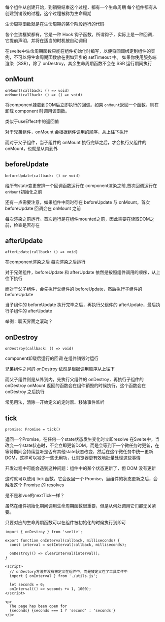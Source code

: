 
每个组件从创建开始，到销毁结束这个过程，都有一个生命周期
每个组件都有从创建到销毁的过程，这个过程被称为生命周期

生命周期函数就是在生命周期的某个阶段运行的代码


各个主流框架都有，它是一种 Hook 钩子函数，所谓钩子，实际上是一种回调，它提前声明，并将在适当的时机被自动调用


在svelte中生命周期函数只能在组件初始化时编写，以便将回调绑定到组件的实例，不可以将生命周期函数放在例如异步的 setTimeout 中。
如果你使用服务端渲染（SSR），除了 onDestroy，其余生命周期函数不会在 SSR 运行期间执行

## onMount

```
onMount(callback: () => void)
onMount(callback: () => () => void)
```

将component挂载到DOM后立即执行的回调。如果 `onMount`返回一个函数，则在卸载 component 时调用该函数。

类似于useEffect中的返回值

对于兄弟组件，onMount 会根据组件调用的顺序，从上往下执行

而对于父子组件，当子组件的 onMount 执行完毕之后，才会执行父组件的 onMount，也就是从内到外

## beforeUpdate

```
beforeUpdate(callback: () => void)
```

给所有state变更安排一个回调函数运行在 component渲染之前,首次回调运行在 `onMount`初始化之前

还有一点需要注意，如果组件中同时存在 beforeUpdate 与 onMount，首次 beforeUpdate 回调会在 onMount 之前

每次渲染之前运行。首次运行是在组件mounted之前，因此需要在读取DOM之前，检查是否存在

## afterUpdate

```
afterUpdate(callback: () => void)
```

在component渲染之后
每次渲染之后运行

对于兄弟组件，beforeUpdate 和 afterUpdate 依然是按照组件调用的顺序，从上往下执行

而对于父子组件，会先执行父组件的 beforeUpdate，然后执行子组件的 beforeUpdate

当子组件的 beforeUpdate 执行完毕之后，再执行父组件的 afterUpdate，最后执行子组件的 afterUpdate

举例：聊天界面之滚动？

## onDestroy

```
onDestroy(callback: () => void)
```

component卸载后运行的回调
在组件销毁时运行

兄弟组件之间的 onDestroy 依然是根据调用顺序从上往下

而父子组件则是从外到内，先执行父组件的 onDestroy，再执行子组件的 onDestroy
onMount 返回的函数会在组件销毁的时候执行，这个函数会在 onDestroy 之后执行

常见用法，清除一开始定义的定时器、移除事件监听

## tick

```
promise: Promise = tick()
```
返回一个Promise，在任何一个state状态发生变化时立即resolve
在Svelte中，当改变一个state状态时，不会立即更新DOM，而是会等到下一个微任务时更新，在等待期间会持续监听是否有其他state状态改变，然后在这个微任务中统一更新DOM，这样可以减少一些无用功，让浏览器更有效地批量处理这些事情

开发过程中可能会遇到这种问题：组件中的某个状态更新了，但 DOM 没有更新

这时就可以使用 tick 函数，它会返回一个 Promise，当组件的状态更新之后，会触发这个 Promise 的 resolves

是不是和vue的nextTick一样？



虽然在组件初始化期间调用生命周期函数很重要，但是从何处调用它们都无关紧要。

只要对应的生命周期函数可以在组件被初始化的时候执行到即可
```
import { onDestroy } from 'svelte';

export function onInterval(callback, milliseconds) {
  const interval = setInterval(callback, milliseconds);

  onDestroy(() => clearInterval(interval));
}

```
```
<script>
  // onDestory方法并没有被定义在组件中，而是被定义在了工具文件中
  import { onInterval } from './utils.js';

  let seconds = 0;
  onInterval(() => seconds += 1, 1000);
</script>

<p>
  The page has been open for
  {seconds} {seconds === 1 ? 'second' : 'seconds'}
</p>

```